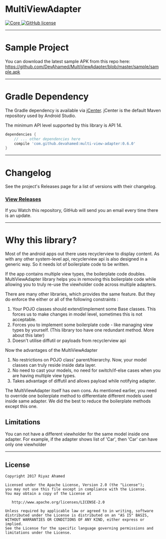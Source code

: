 # MultiViewAdapter

[ ![Core](https://api.bintray.com/packages/devahamed/MultiViewAdapter/multi-view-adapter/images/download.svg) ](https://bintray.com/devahamed/MultiViewAdapter/multi-view-adapter/_latestVersion)
[![GitHub license](https://img.shields.io/badge/license-Apache--2.0-blue.svg)](https://github.com/DevAhamed/MultiViewAdapter/blob/master/LICENSE)

------

# Sample Project

You can download the latest sample APK from this repo here: https://github.com/DevAhamed/MultiViewAdapter/blob/master/sample/sample.apk

---


# Gradle Dependency

The Gradle dependency is available via [jCenter](https://bintray.com/devahamed/MultiViewADapter/multi-view-adapter/view).
jCenter is the default Maven repository used by Android Studio.

The minimum API level supported by this library is API 14.

```gradle
dependencies {
	// ... other dependencies here
    compile 'com.github.devahamed:multi-view-adapter:0.6.0'
}
```

---


# Changelog

See the project's Releases page for a list of versions with their changelog.

### [View Releases](https://github.com/DevAhamed/MultiViewAdapter/releases)

If you Watch this repository, GitHub will send you an email every time there is an update.

---


# Why this library?

Most of the android apps out there uses recyclerview to display content. As with any other system-level api, recyclerview api is also designed in a generic way. So it needs lot of boilerplate code to be written.

If the app contains multiple view types, the boilerplate code doubles. MultiViewAdapter library helps you in removing this bolierplate code while allowing you to truly re-use the viewholder code across multiple adapters.

There are many other libraries, which provides the same feature. But they do enforce the either or all of the following constraints :

1. Your POJO classes should extend/implement some Base classes. This forces us to make changes in model level, sometimes this is not acceptable.
2. Forces you to implement some boilerplate code - like managing view types by yourself. (This library too have one redundant method. More about this later)
3. Doesn't utilise diffutil or payloads from recyclerview api

Now the advantages of the MultiViewAdapter

1. No restrictions on POJO class' parent/hierarchy. Now, your model classes can truly reside inside data layer.
2. No need to cast your models, no need for switch/if-else cases when you are having multiple view types.
3. Takes advantage of diffutil and allows payload while notifying adapter.

The MultiViewAdapter itself has own cons.  As mentioned earlier, you need to override one boilerplate method to differentiate different models used inside same adapter. We did the best to reduce the boilerplate methods except this one.

## Limitations

You can not have a different viewholder for the same model inside one adapter. For example, if the adapter shows list of 'Car', then 'Car' can have only one viewholder 

---


## License

```
Copyright 2017 Riyaz Ahamed

Licensed under the Apache License, Version 2.0 (the "License");
you may not use this file except in compliance with the License.
You may obtain a copy of the License at

   http://www.apache.org/licenses/LICENSE-2.0

Unless required by applicable law or agreed to in writing, software
distributed under the License is distributed on an "AS IS" BASIS,
WITHOUT WARRANTIES OR CONDITIONS OF ANY KIND, either express or implied.
See the License for the specific language governing permissions and
limitations under the License.
```